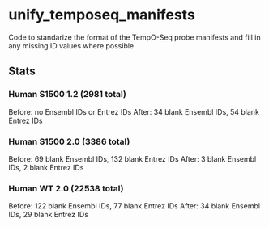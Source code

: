 # unify_temposeq_manifests
Code to standarize the format of the TempO-Seq probe manifests and fill in any missing ID values where possible


## Stats

### Human S1500 1.2 (2981 total)

Before: no Ensembl IDs or Entrez IDs
After: 34 blank Ensembl IDs, 54 blank Entrez IDs

### Human S1500 2.0 (3386 total)

Before: 69 blank Ensembl IDs, 132 blank Entrez IDs
After: 3 blank Ensembl IDs, 2 blank Entrez IDs

### Human WT 2.0 (22538 total)

Before: 122 blank Ensembl IDs, 77 blank Entrez IDs
After: 34 blank Ensembl IDs, 29 blank Entrez IDs

